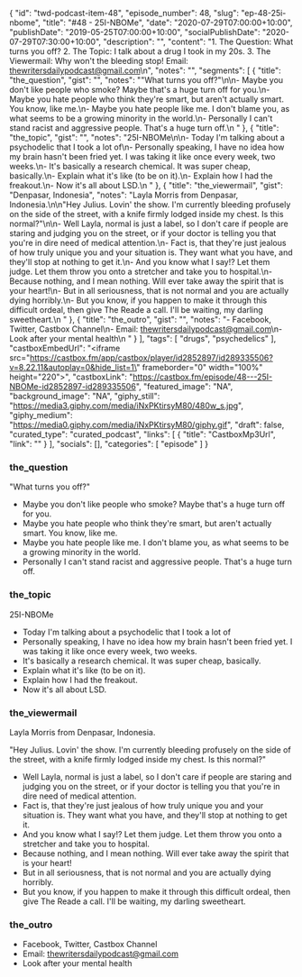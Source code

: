 {
	"id": "twd-podcast-item-48",
	"episode_number": 48,
	"slug": "ep-48-25i-nbome",
	"title": "#48 - 25I-NBOMe",
	"date": "2020-07-29T07:00:00+10:00",
	"publishDate": "2019-05-25T07:00:00+10:00",
	"socialPublishDate": "2020-07-29T07:30:00+10:00",
	"description": "",
	"content": "1. The Question: What turns you off? 2. The Topic: I talk about a drug I took in my 20s. 3. The Viewermail: Why won't the bleeding stop! Email: thewritersdailypodcast@gmail.com\n",
	"notes": "",
	"segments": [
		{
			"title": "the_question",
			"gist": "",
			"notes": "\"What turns you off?\"\n\n- Maybe you don't like people who smoke? Maybe that's a huge turn off for you.\n- Maybe you hate people who think they're smart, but aren't actually smart. You know, like me.\n- Maybe you hate people like me. I don't blame you, as what seems to be a growing minority in the world.\n- Personally I can't stand racist and aggressive people. That's a huge turn off.\n      "
		},
		{
			"title": "the_topic",
			"gist": "",
			"notes": "25I-NBOMe\n\n- Today I'm talking about a psychodelic that I took a lot of\n- Personally speaking, I have no idea how my brain hasn't been fried yet. I was taking it like once every week, two weeks.\n- It's basically a research chemical. It was super cheap, basically.\n- Explain what it's like (to be on it).\n- Explain how I had the freakout.\n- Now it's all about LSD.\n      "
		},
		{
			"title": "the_viewermail",
			"gist": "Denpasar, Indonesia",
			"notes": "Layla Morris from Denpasar, Indonesia.\n\n\"Hey Julius. Lovin' the show. I'm currently bleeding profusely on the side of the street, with a knife firmly lodged inside my chest. Is this normal?\"\n\n- Well Layla, normal is just a label, so I don't care if people are staring and judging you on the street, or if your doctor is telling you that you're in dire need of medical attention.\n- Fact is, that they're just jealous of how truly unique you and your situation is. They want what you have, and they'll stop at nothing to get it.\n- And you know what I say!? Let them judge. Let them throw you onto a stretcher and take you to hospital.\n- Because nothing, and I mean nothing. Will ever take away the spirit that is your heart!\n- But in all seriousness, that is not normal and you are actually dying horribly.\n- But you know, if you happen to make it through this difficult ordeal, then give The Reade a call. I'll be waiting, my darling sweetheart.\n      "
		},
		{
			"title": "the_outro",
			"gist": "",
			"notes": "- Facebook, Twitter, Castbox Channel\n- Email: thewritersdailypodcast@gmail.com\n- Look after your mental health\n      "
		}
	],
	"tags": [
		"drugs",
		"psychedelics"
	],
	"castboxEmbedUrl": "<iframe src=\"https://castbox.fm/app/castbox/player/id2852897/id289335506?v=8.22.11&autoplay=0&hide_list=1\" frameborder=\"0\" width=\"100%\" height=\"220\"></iframe>",
	"castboxLink": "https://castbox.fm/episode/48---25I-NBOMe-id2852897-id289335506",
	"featured_image": "NA",
	"background_image": "NA",
	"giphy_still": "https://media3.giphy.com/media/iNxPKtirsyM80/480w_s.jpg",
	"giphy_medium": "https://media0.giphy.com/media/iNxPKtirsyM80/giphy.gif",
	"draft": false,
	"curated_type": "curated_podcast",
	"links": [
		{
			"title": "CastboxMp3Url",
			"link": ""
		}
	],
	"socials": [],
	"categories": [
		"episode"
	]
}

### the_question

"What turns you off?"

- Maybe you don't like people who smoke? Maybe that's a huge turn off for you.
- Maybe you hate people who think they're smart, but aren't actually smart. You know, like me.
- Maybe you hate people like me. I don't blame you, as what seems to be a growing minority in the world.
- Personally I can't stand racist and aggressive people. That's a huge turn off.
      
### the_topic

25I-NBOMe

- Today I'm talking about a psychodelic that I took a lot of
- Personally speaking, I have no idea how my brain hasn't been fried yet. I was taking it like once every week, two weeks.
- It's basically a research chemical. It was super cheap, basically.
- Explain what it's like (to be on it).
- Explain how I had the freakout.
- Now it's all about LSD.
      
### the_viewermail

Layla Morris from Denpasar, Indonesia.

"Hey Julius. Lovin' the show. I'm currently bleeding profusely on the side of the street, with a knife firmly lodged inside my chest. Is this normal?"

- Well Layla, normal is just a label, so I don't care if people are staring and judging you on the street, or if your doctor is telling you that you're in dire need of medical attention.
- Fact is, that they're just jealous of how truly unique you and your situation is. They want what you have, and they'll stop at nothing to get it.
- And you know what I say!? Let them judge. Let them throw you onto a stretcher and take you to hospital.
- Because nothing, and I mean nothing. Will ever take away the spirit that is your heart!
- But in all seriousness, that is not normal and you are actually dying horribly.
- But you know, if you happen to make it through this difficult ordeal, then give The Reade a call. I'll be waiting, my darling sweetheart.
      
### the_outro

- Facebook, Twitter, Castbox Channel
- Email: thewritersdailypodcast@gmail.com
- Look after your mental health
      

